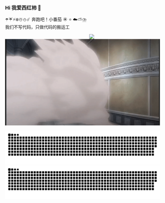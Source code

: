 ### Hi 我爱西红柿 👋

☂️☔⚡❄️☃️⛄☄️ 奔跑吧！小番茄  ☀️ ⭐ ☁️⛅⛈️  
我们不写代码，只做代码的搬运工

<img align='right' src="https://media.giphy.com/media/836HiJc7pgzy8iNXCn/giphy.gif" width="230" />
<!--
**lvx1234/lvx1234** is a ✨ _special_ ✨ repository because its `README.md` (this file) appears on your GitHub profile.

Here are some ideas to get you started:

- 🔭 I’m currently working on ...
- 🌱 I’m currently learning ...
- 👯 I’m looking to collaborate on ...
- 🤔 I’m looking for help with ...
- 💬 Ask me about ...
- 📫 How to reach me: ...
- 😄 Pronouns: ...
- ⚡ Fun fact: ...
- https://www.youtube.com/watch?v=Q1daXaPfS4k
- https://github.com/lvx1234/lvx1234/blob/main/image/hearder02.jpg
-->

<!-- header展示-->
[![MasterHead](https://github.com/lvx1234/lvx1234/blob/main/image/ezgif-1-d46b7f1794.gif?raw=true)](https://github.com/lvx1234/lvx1234/edit/main/README.md)

<!-- body展示-->

![GitHub Snake Light](https://raw.githubusercontent.com/zxbing0066/zxbing0066/output/github-contribution-grid-snake.svg#gh-light-mode-only) ![GitHub Snake Dark](https://raw.githubusercontent.com/zxbing0066/zxbing0066/output/github-contribution-grid-snake-dark.svg#gh-dark-mode-only)

